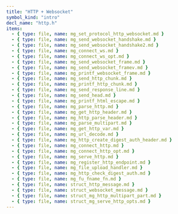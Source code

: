 ```yaml
---
title: "HTTP + Websocket"
symbol_kind: "intro"
decl_name: "http.h"
items:
  - { type: file, name: mg_set_protocol_http_websocket.md }
  - { type: file, name: mg_send_websocket_handshake.md }
  - { type: file, name: mg_send_websocket_handshake2.md }
  - { type: file, name: mg_connect_ws.md }
  - { type: file, name: mg_connect_ws_opt.md }
  - { type: file, name: mg_send_websocket_frame.md }
  - { type: file, name: mg_send_websocket_framev.md }
  - { type: file, name: mg_printf_websocket_frame.md }
  - { type: file, name: mg_send_http_chunk.md }
  - { type: file, name: mg_printf_http_chunk.md }
  - { type: file, name: mg_send_response_line.md }
  - { type: file, name: mg_send_head.md }
  - { type: file, name: mg_printf_html_escape.md }
  - { type: file, name: mg_parse_http.md }
  - { type: file, name: mg_get_http_header.md }
  - { type: file, name: mg_http_parse_header.md }
  - { type: file, name: mg_parse_multipart.md }
  - { type: file, name: mg_get_http_var.md }
  - { type: file, name: mg_url_decode.md }
  - { type: file, name: mg_http_create_digest_auth_header.md }
  - { type: file, name: mg_connect_http.md }
  - { type: file, name: mg_connect_http_opt.md }
  - { type: file, name: mg_serve_http.md }
  - { type: file, name: mg_register_http_endpoint.md }
  - { type: file, name: mg_file_upload_handler.md }
  - { type: file, name: mg_http_check_digest_auth.md }
  - { type: file, name: mg_fu_fname_fn.md }
  - { type: file, name: struct_http_message.md }
  - { type: file, name: struct_websocket_message.md }
  - { type: file, name: struct_mg_http_multipart_part.md }
  - { type: file, name: struct_mg_serve_http_opts.md }
---
```




